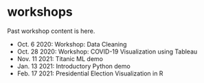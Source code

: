 # workshops
Past workshop content is here.
- Oct. 6 2020: Workshop: Data Cleaning
- Oct. 28 2020: Workshop: COVID-19 Visualization using Tableau
- Nov. 11 2021: Titanic ML demo
- Jan. 13 2021: Introductory Python demo
- Feb. 17 2021: Presidential Election Visualization in R